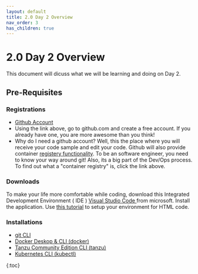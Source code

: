 ```yaml
---
layout: default
title: 2.0 Day 2 Overview
nav_order: 3
has_children: true
---
```


# 2.0 Day 2 Overview
This document will dicuss what we will be learning and doing on Day 2.
## Pre-Requisites
### Registrations
* [Github Account](https://github.com)
* Using the link above, go to github.com and create a free account. If you already have one, you are more awesome than you think! 
* Why do I need a github account? Well, this the place where you will receive your code sample and edit your code. Github will also provide container [registery functionality](https://jfrog.com/knowledge-base/what-is-a-container-registry-and-why-do-i-need-one/).  To be an software engineer, you need to know your way around git! Also, its a big part of the Dev/Ops process. To find out what a "container registry" is, click the link above.

### Downloads
To make your life more comfortable while coding, download this Integrated Development Environment ( IDE ) [Visual Studio Code ](https://code.visualstudio.com/) from microsoft. Install the application. Use [this tutorial](https://www.codecademy.com/article/visual-studio-code) to setup your environment for HTML code.



### Installations
* [git CLI](https://git-scm.com/book/en/v2/Getting-Started-Installing-Git)
* [Docker Deskop & CLI (docker)](https://docs.docker.com/compose/install/)
* [Tanzu Community Edition CLI (tanzu)](https://tanzucommunityedition.io/docs/v0.12/cli-installation/)
* [Kubernetes CLI (kubectl)](https://kubernetes.io/docs/tasks/tools/)


{:toc}
